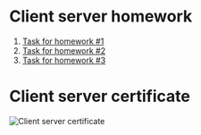 # Client server homework
1. [Task for homework #1](https://docs.google.com/document/d/1VB658jV_tZu_-4jFx3oRVnjn16Hx9TlY199ST4BwUYE/edit?usp=sharing)
2. [Task for homework #2](https://docs.google.com/document/d/1ceW14DB-PkNLfzU5r5oM9Sn9Astk4YHAmxt4GhA1PY0/edit?tab=t.0)
3. [Task for homework #3](https://docs.google.com/document/d/1dYIwGrpipFWeCqJNCNwPi4mxSjA_EyPVjOCaIHGdWo4/edit?usp=sharing)
# Client server certificate
![Client server certificate](https://github.com/MaximSinyavsky/MaximSinyavsky/blob/main/assets/certificates/vadim-ksendzov-course-certificate-maxim-sinyavsky-client-server.png)
